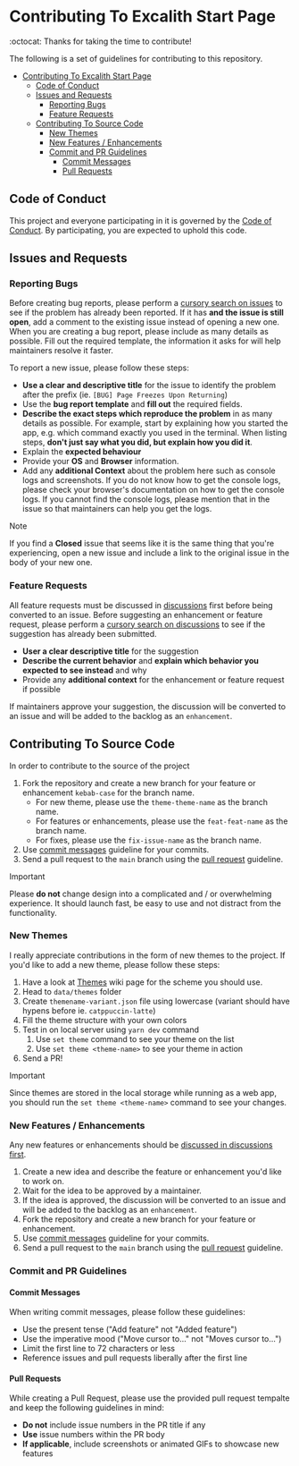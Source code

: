 # Contributing To Excalith Start Page

:octocat: Thanks for taking the time to contribute!

The following is a set of guidelines for contributing to this repository.

- [Contributing To Excalith Start Page](#contributing-to-excalith-start-page)
  - [Code of Conduct](#code-of-conduct)
  - [Issues and Requests](#issues-and-requests)
    - [Reporting Bugs](#reporting-bugs)
    - [Feature Requests](#feature-requests)
  - [Contributing To Source Code](#contributing-to-source-code)
    - [New Themes](#new-themes)
    - [New Features / Enhancements](#new-features--enhancements)
    - [Commit and PR Guidelines](#commit-and-pr-guidelines)
      - [Commit Messages](#commit-messages)
      - [Pull Requests](#pull-requests)

## Code of Conduct

This project and everyone participating in it is governed by the [Code of Conduct](CODE_OF_CONDUCT.md). By participating, you are expected to uphold this code.

## Issues and Requests

### Reporting Bugs

Before creating bug reports, please perform a [cursory search on issues](https://github.com/excalith/excalith-start-page/issues) to see if the problem has already been reported. If it has **and the issue is still open**, add a comment to the existing issue instead of opening a new one. When you are creating a bug report, please include as many details as possible. Fill out the required template, the information it asks for will help maintainers resolve it faster.

To report a new issue, please follow these steps:

- **Use a clear and descriptive title** for the issue to identify the problem after the prefix (ie. `[BUG] Page Freezes Upon Returning`)
- Use the **bug report template** and **fill out** the required fields.
- **Describe the exact steps which reproduce the problem** in as many details as possible. For example, start by explaining how you started the app, e.g. which command exactly you used in the terminal. When listing steps, **don't just say what you did, but explain how you did it**.
- Explain the **expected behaviour**
- Provide your **OS** and **Browser** information.
- Add any **additional Context** about the problem here such as console logs and screenshots. If you do not know how to get the console logs, please check your browser's documentation on how to get the console logs. If you cannot find the console logs, please mention that in the issue so that maintainers can help you get the logs.

> [!NOTE]
> If you find a **Closed** issue that seems like it is the same thing that you're experiencing, open a new issue and include a link to the original issue in the body of your new one.

### Feature Requests
All feature requests must be discussed in [discussions](https://github.com/excalith/excalith-start-page/discussions/categories/ideas) first before being converted to an issue. Before suggesting an enhancement or feature request, please perform a [cursory search on discussions](https://github.com/excalith/excalith-start-page/discussions/categories/ideas) to see if the suggestion has already been submitted.

- **User a clear descriptive title** for the suggestion
- **Describe the current behavior** and **explain which behavior you expected to see instead** and why
- Provide any **additional context** for the enhancement or feature request if possible

If maintainers approve your suggestion, the discussion will be converted to an issue and will be added to the backlog as an `enhancement`.

## Contributing To Source Code

In order to contribute to the source of the project

1. Fork the repository and create a new branch for your feature or enhancement `kebab-case` for the branch name.
   - For new theme, please use the `theme-theme-name` as the branch name.
   - For features or enhancements, please use the `feat-feat-name` as the branch name.
   - For fixes, please use the `fix-issue-name` as the branch name.
2. Use [commit messages](#commit-messages) guideline for your commits.
3. Send a pull request to the `main` branch using the [pull request](#pull-requests) guideline.

> [!IMPORTANT]
> Please **do not** change design into a complicated and / or overwhelming experience. It should launch fast, be easy to use and not distract from the functionality.

### New Themes

I really appreciate contributions in the form of new themes to the project. If you'd like to add a new theme, please follow these steps:

1. Have a look at [Themes](https://github.com/excalith/excalith-start-page/wiki/Themes#theme-scheme) wiki page for the scheme you should use.
2. Head to `data/themes` folder
3. Create `themename-variant.json` file using lowercase (variant should have hypens before ie. `catppuccin-latte`)
4. Fill the theme structure with your own colors
5. Test in on local server using `yarn dev` command
   1. Use `set theme` command to see your theme on the list
   2. Use `set theme <theme-name>` to see your theme in action
6. Send a PR!

> [!IMPORTANT]
> Since themes are stored in the local storage while running as a web app, you should run the `set theme <theme-name>` command to see your changes.

### New Features / Enhancements

Any new features or enhancements should be [discussed in discussions first](https://github.com/excalith/excalith-start-page/discussions/categories/ideas).

1. Create a new idea and describe the feature or enhancement you'd like to work on.
2. Wait for the idea to be approved by a maintainer.
3. If the idea is approved, the discussion will be converted to an issue and will be added to the backlog as an `enhancement`.
4. Fork the repository and create a new branch for your feature or enhancement.
5. Use [commit messages](#commit-messages) guideline for your commits.
6. Send a pull request to the `main` branch using the [pull request](#pull-requests) guideline.

### Commit and PR Guidelines

#### Commit Messages

When writing commit messages, please follow these guidelines:

- Use the present tense ("Add feature" not "Added feature")
- Use the imperative mood ("Move cursor to..." not "Moves cursor to...")
- Limit the first line to 72 characters or less
- Reference issues and pull requests liberally after the first line
  
#### Pull Requests

While creating a Pull Request, please use the provided pull request tempalte and keep the following guidelines in mind:

- **Do not** include issue numbers in the PR title if any
- **Use** issue numbers within the PR body
- **If applicable**, include screenshots or animated GIFs to showcase new features
